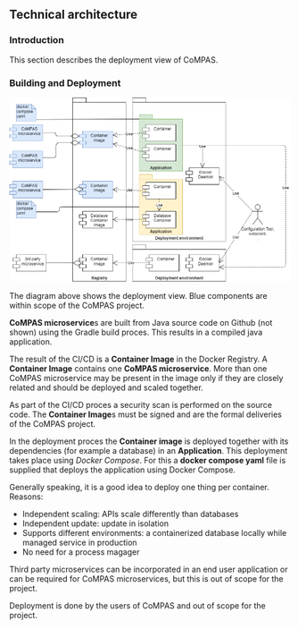 ## Technical architecture

### Introduction
This section describes the deployment view of CoMPAS.

### Building and Deployment
![](./functional-diagrams/deploy.png)

The diagram above shows the deployment view. Blue components are within scope of the CoMPAS project.

**CoMPAS microservice**s are built from Java source code on Github (not shown) using the Gradle build proces. This results in a compiled java application. 

The result of the CI/CD is a **Container Image** in the Docker Registry. A **Container Image** contains one **CoMPAS microservice**. More than one CoMPAS microservice may be present in the image only if they are closely related and should be deployed and scaled together.

As part of the CI/CD proces a security scan is performed on the source code. The **Container Image**s must be signed and are the formal deliveries of the CoMPAS project.

In the deployment proces the **Container image** is deployed together with its dependencies (for example a database) in an **Application**. This deployment takes place using *Docker Compose*. For this a **docker compose yaml** file is supplied that deploys the application using Docker Compose.

Generally speaking, it is a good idea to deploy one thing per container. Reasons:
* Independent scaling: APIs scale differently than databases
* Independent update: update in isolation
* Supports different environments: a containerized database locally while managed service in production
* No need for a process magager


Third party microservices can be incorporated in an end user application or can be required for CoMPAS microservices, but this is out of scope for the project.

Deployment is done by the users of CoMPAS and out of scope for the project.

